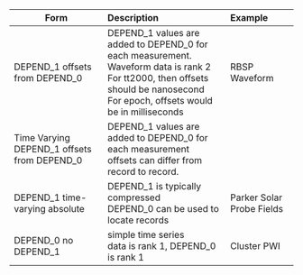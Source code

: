 | Form   |      Description      |  Example |
|----------|:-------------|:------|
| DEPEND_1 offsets from DEPEND_0 |  DEPEND_1 values are added to DEPEND_0 for each measurement.<br>Waveform data is rank 2<br>For tt2000, then offsets should be nanosecond<br>For epoch, offsets would be in milliseconds  | RBSP Waveform |
| Time Varying DEPEND_1 offsets from DEPEND_0 |  DEPEND_1 values are added to DEPEND_0 for each measurement<br>offsets can differ from record to record.  |  |
| DEPEND_1 time-varying absolute |  DEPEND_1 is typically compressed<br> DEPEND_0 can be used to locate records  | Parker Solar Probe Fields |
| DEPEND_0 no DEPEND_1 | simple time series<br>data is rank 1, DEPEND_0 is rank 1 | Cluster PWI |
